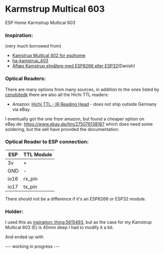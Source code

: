 # Karmstrup Multical 603

ESP Home Karmstrup Multical 603

### Inspiration:
(very much borrowed from)

- [Kamstrup Multical 402 for esphome](https://github.com/cenobitedk/esphome_multical402)
- [ha-kamstrup_403](https://github.com/golles/ha-kamstrup_403)
- [Aflæs Kamstrup elmålere med ESP8266 eller ESP32](https://smarthjemmet.dk/2021/09/aflaes-kamstrup-elmaalere-med-esp8266-eller-esp32/)(Danish)


### Optical Readers:


There are many options from many sources, in addition to the ones listed by [cenobitedk](https://github.com/golles/ha-kamstrup_403) there are also all the Hichi TTL readers:

- Amazon: [Hichi TTL - IR Reading Head](https://www.amazon.de/-/en/dp/B0BPMVX4VW?ref=ppx_yo2ov_dt_b_product_details&th=1) - does not ship outside Germany via eBay.

I eventually got the one from amazon, but found a cheaper option on eBay.de: https://www.ebay.de/itm/275076138187 which does need some soldering, but the sell have provided the documentation. 


### Optical Reader to ESP connection:

| ESP | TTL Module  | 
|---|---|
| 3v | + |
| GND | - |
| io16 | rx_pin |
| io17 | tx_pin  |

There should not be a difference if it's an ESP8266 or ESP32 module.


### Holder:

I used this as [inpiration: thing:5615493](https://www.thingiverse.com/thing:5615493), but as the case for my Kamstrup Multical 603 (E) is 40mm deep I had to modify it a bit.

And ended up with


--- working in progress ---